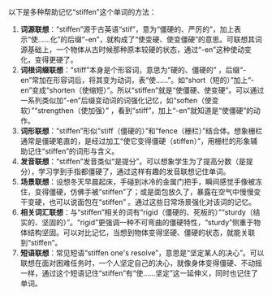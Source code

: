 以下是多种帮助记忆“stiffen”这个单词的方法：
1. **词源联想**：“stiffen”源于古英语“stif”，意为“僵硬的、严厉的”，加上表示“使……化”的后缀“-en”，就构成了“使变硬、使变僵硬”的意思。可联想其词源基础上，一个物体从古时候那种原本较硬的状态，通过“-en”这种使动变化，变得更硬了。 
2. **词根词缀联想**：“stiff”本身是个形容词，意思为“硬的、僵硬的” ，后缀“-en”常加在形容词后，将其变为动词，表“使……”。如“short（短的）”加上“-en”变成“shorten（使缩短）”。所以“stiffen”就是“使僵硬、使变硬”。可以通过一系列类似加“-en”后缀变动词的词强化记忆，如“soften（使变软）”“strengthen（使加强）” ，看到“stiff”，加上“-en”就知道是“使僵硬”的动作。 
3. **词形联想**：“stiffen”形似“stiff（僵硬的）”和“fence（栅栏）”结合体。想象栅栏通常是僵硬笔直的，是经过加工“使它变得僵硬（stiffen）”，用栅栏的形象辅助记住“stiffen”的词形与含义。 
4. **发音联想**：“stiffen”发音类似“是提分”。可以想象学生为了提高分数（是提分），学习学到手指都僵硬了，通过这样有趣的发音联想记住单词。 
5. **场景联想**：设想冬天早晨起床，手碰到冰冷的金属门把手，瞬间感觉手像被冻住，变得僵硬，仿佛手被“stiffen”了；或是面包放久了，暴露在空气中慢慢变干变硬，也可以说面包在“stiffen” 。通过这些日常场景强化对该词的记忆。 
6. **相关词汇联想**：与“stiffen”相关的词有“rigid（僵硬的、死板的）”“sturdy（结实的、坚固的）”。“rigid”更强调一种不可弯曲的僵硬特性，“sturdy”侧重于物体结构坚固。可以对比记忆，当想到物体变得坚硬、僵硬的状态，就能关联到“stiffen”。 
7. **短语联想**：常见短语“stiffen one's resolve”，意思是“坚定某人的决心”。可以联想在面对困难任务时，一个人坚定自己的决心，就像身体变得僵硬、不动摇一样，通过这个短语记住“stiffen”有“使……坚定”这一延伸义，同时也记住了单词。 